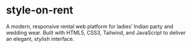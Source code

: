 # style-on-rent
A modern, responsive rental web platform for ladies’ Indian party and wedding wear. Built with HTML5, CSS3, Tailwind, and JavaScript to deliver an elegant, stylish interface.

